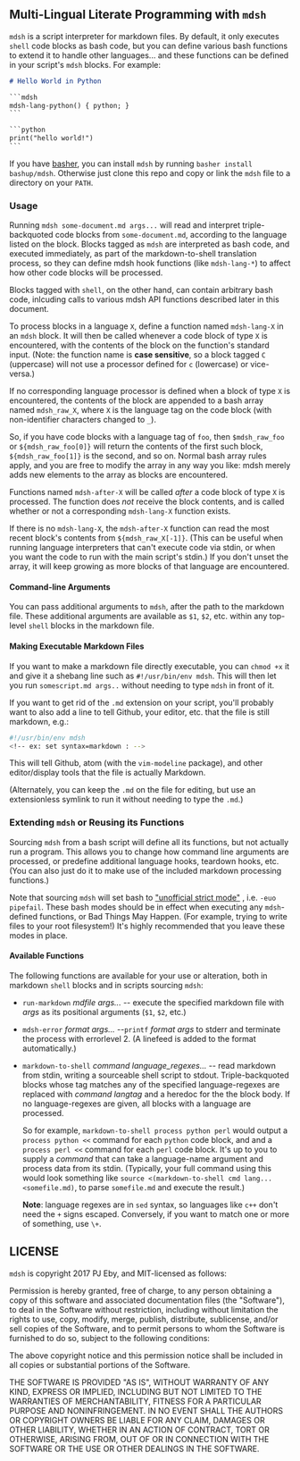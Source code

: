 ## Multi-Lingual Literate Programming with `mdsh`

`mdsh` is a script interpreter for markdown files.  By default, it only executes `shell` code blocks as bash code, but you can define various bash functions to extend it to handle other languages...  and these functions can be defined in your script's  `mdsh` blocks.  For example:

~~~markdown
# Hello World in Python

​```mdsh
mdsh-lang-python() { python; }
​```

​```python
print("hello world!")
​```
~~~

If you have [basher](https://github.com/basherpm/basher), you can install `mdsh` by running `basher install bashup/mdsh`.  Otherwise just clone this repo and copy or link the `mdsh` file to a directory on your `PATH`.

### Usage

Running `mdsh some-document.md args...` will read and interpret triple-backquoted code blocks from `some-document.md`, according to the language listed on the block.  Blocks tagged as `mdsh` are interpreted as bash code, and executed immediately, as part of the markdown-to-shell translation process, so they can define mdsh hook functions (like `mdsh-lang-*`) to affect how other code blocks will be processed.

Blocks tagged with `shell`, on the other hand, can contain arbitrary bash code, inlcuding calls to various mdsh API functions described later in this document.

To process blocks in a language `X`, define a function named `mdsh-lang-X` in an `mdsh` block.  It will then be called whenever a code block of  type `X` is encountered, with the contents of the block on the function's standard input.  (Note: the function name is **case sensitive**, so a block tagged `C` (uppercase) will not use a processor defined for `c` (lowercase) or vice-versa.)

If no corresponding language processor is defined when a block of type `X` is encountered, the contents of the block are appended to a bash array named `mdsh_raw_X`, where `X` is the language tag on the code block (with non-identifier characters changed to `_`).

So, if you have code blocks with a language tag of  `foo`, then `$mdsh_raw_foo` or `${mdsh_raw_foo[0]}` will return the contents of the first such block, `${mdsh_raw_foo[1]}` is the second, and so on.  Normal bash array rules apply, and you are free to modify the array in any way you like: mdsh merely adds new elements to the array as blocks are encountered.

Functions named `mdsh-after-X` will be called *after* a code block of  type `X` is processed.  The function does *not* receive the block contents, and is called whether or not a corresponding  `mdsh-lang-X` function exists.

If there is no `mdsh-lang-X`, the `mdsh-after-X` function can read the most recent block's contents from `${mdsh_raw_X[-1]}`.  (This can be useful when running language interpreters that can't execute code via stdin, or when you want the code to run with the main script's stdin.)  If you don't unset the array, it will keep growing as more blocks of that language are encountered.

#### Command-line Arguments

You can pass additional arguments to `mdsh`, after the path to the markdown file.  These additional arguments are available as `$1`, `$2`, etc. within any top-level `shell` blocks in the markdown file.

#### Making Executable Markdown Files

If you want to make a markdown file directly executable, you can `chmod +x` it and give it a shebang line such as `#!/usr/bin/env mdsh`.  This will then let you run `somescript.md args..` without needing to type `mdsh` in front of it.

If you want to get rid of the `.md` extension on your script, you'll probably want to also add a line to tell Github, your editor, etc. that the file is still markdown, e.g.:

```sh
#!/usr/bin/env mdsh
<!-- ex: set syntax=markdown : -->
```

This will tell Github, atom (with the `vim-modeline` package), and other editor/display tools that the file is actually Markdown.

(Alternately, you can keep the `.md` on the file for editing, but use an extensionless symlink to run it without needing to type the `.md`.)

### Extending `mdsh` or Reusing its Functions

Sourcing `mdsh` from a bash script will define all its functions, but not actually run a program.  This allows you to change how command line arguments are processed, or predefine additional language hooks, teardown hooks, etc.   (You can also just do it to make use of the included markdown processing functions.)

Note that sourcing `mdsh` will set bash to  ["unofficial strict mode"](http://redsymbol.net/articles/unofficial-bash-strict-mode/) , i.e. `-euo pipefail`.  These bash modes should be in effect when executing any `mdsh`-defined functions, or Bad Things May Happen.  (For example, trying to write files to your root filesystem!)  It's highly recommended that you leave these modes in place.

#### Available Functions

The following functions are available for your use or alteration, both in markdown `shell` blocks and in scripts sourcing `mdsh`:

* `run-markdown` *mdfile args...* -- execute the specified markdown file with *args* as its positional arguments (`$1`,  `$2`, etc.)
* `mdsh-error` *format args...* --`printf` *format args* to stderr and terminate the process with errorlevel 2.  (A linefeed is added to the format automatically.)


* `markdown-to-shell` *command language_regexes...* -- read markdown from stdin, writing a sourceable shell script to stdout.  Triple-backquoted blocks whose tag matches any of the specified language-regexes are replaced with *command langtag* and a heredoc for the the block body. If no language-regexes are given, all blocks with a language are processed.

  So for example, `markdown-to-shell process python perl` would output a `process python <<` command for each `python` code block, and and a `process perl <<` command for each `perl` code block.  It's up to you to supply a *command* that can take a language-name argument and process data from its stdin.  (Typically, your full command using this would look something like `source <(markdown-to-shell cmd lang... <somefile.md)`, to parse `somefile.md` and execute the result.)

  **Note**: language regexes are in `sed` syntax, so languages like  `c++` don't need the `+` signs escaped. Conversely, if you want to match one or more of something, use `\+`.

## LICENSE

`mdsh` is copyright 2017 PJ Eby, and MIT-licensed as follows:

Permission is hereby granted, free of charge, to any person obtaining a copy of this software and associated documentation files (the "Software"), to deal in the Software without restriction, including without limitation the rights to use, copy, modify, merge, publish, distribute, sublicense, and/or sell copies of the Software, and to permit persons to whom the Software is furnished to do so, subject to the following conditions:

The above copyright notice and this permission notice shall be included in all copies or substantial portions of the Software.

THE SOFTWARE IS PROVIDED "AS IS", WITHOUT WARRANTY OF ANY KIND, EXPRESS OR IMPLIED, INCLUDING BUT NOT LIMITED TO THE WARRANTIES OF MERCHANTABILITY, FITNESS FOR A PARTICULAR PURPOSE AND NONINFRINGEMENT. IN NO EVENT SHALL THE AUTHORS OR COPYRIGHT OWNERS BE LIABLE FOR ANY CLAIM, DAMAGES OR OTHER LIABILITY, WHETHER IN AN ACTION OF CONTRACT, TORT OR OTHERWISE, ARISING FROM, OUT OF OR IN CONNECTION WITH THE SOFTWARE OR THE USE OR OTHER DEALINGS IN THE SOFTWARE.

